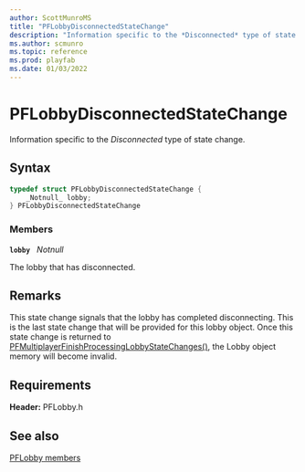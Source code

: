 ```yaml
---
author: ScottMunroMS
title: "PFLobbyDisconnectedStateChange"
description: "Information specific to the *Disconnected* type of state change."
ms.author: scmunro
ms.topic: reference
ms.prod: playfab
ms.date: 01/03/2022
---
```


# PFLobbyDisconnectedStateChange  

Information specific to the *Disconnected* type of state change.  

## Syntax  
  
```cpp
typedef struct PFLobbyDisconnectedStateChange {  
    _Notnull_ lobby;  
} PFLobbyDisconnectedStateChange  
```
  
### Members  
  
**`lobby`** &nbsp; _Notnull_  
  
The lobby that has disconnected.
  
## Remarks  
  
This state change signals that the lobby has completed disconnecting. This is the last state change that will be provided for this lobby object. Once this state change is returned to [PFMultiplayerFinishProcessingLobbyStateChanges()](../functions/pfmultiplayerfinishprocessinglobbystatechanges.md), the Lobby object memory will become invalid.
  
## Requirements  
  
**Header:** PFLobby.h
  
## See also  
[PFLobby members](../pflobby_members.md)  

  
  
